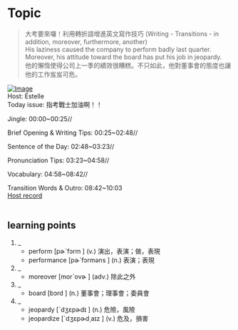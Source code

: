 # Topic

> 大考要來囉！利用轉折語增進英文寫作技巧 (Writing - Transitions - in addition, moreover, furthermore, another) <br>
> His laziness caused the company to perform badly last quarter. Moreover, his attitude toward the board has put his job in jeopardy. <br>
> 他的懶惰使得公司上一季的績效很糟糕。不只如此，他對董事會的態度也讓他的工作岌岌可危。 <br>

[![Image](https://cdn.voicetube.com/assets/thumbnails/IsDR3XEv50E.jpg)](https://www.youtube.com/embed/IsDR3XEv50E?rel=0&showinfo=0&cc_load_policy=0&controls=1&autoplay=1&iv_load_policy=3&playsinline=1&wmode=transparent&start=270&end=282&enablejsapi=1&origin=https://tw.voicetube.com&widgetid=1)<br>
Host: Estelle 
<br>Today issue: 指考戰士加油啊！！
Jingle: 00:00~00:25//
Brief Opening & Writing Tips: 00:25~02:48//
Sentence of the Day: 02:48~03:23//
Pronunciation Tips: 03:23~04:58//
 Vocabulary: 04:58~08:42//
Transition Words & Outro: 08:42~10:03
<br>
[Host record](https://cdn.voicetube.com/tmp/everyday_records/1829099090644362/4417.mp3?t=1593485437)
<br><br>
## learning points
1. _
	* perform  [pɚˋfɔrm ] (v.) 演出，表演；做，表現
	* performance  [pɚˋfɔrməns ] (n.) 表演；表現
2. _
	* moreover  [morˋovɚ ] (adv.) 除此之外
3. _
	* board  [bɔrd ] (n.) 董事會；理事會；委員會
4. _
	* jeopardy  [ˋdʒɛpɚdɪ ] (n.) 危險，風險
	* jeopardize  [ˋdʒɛpɚd͵aɪz ] (v.) 危及，損害
